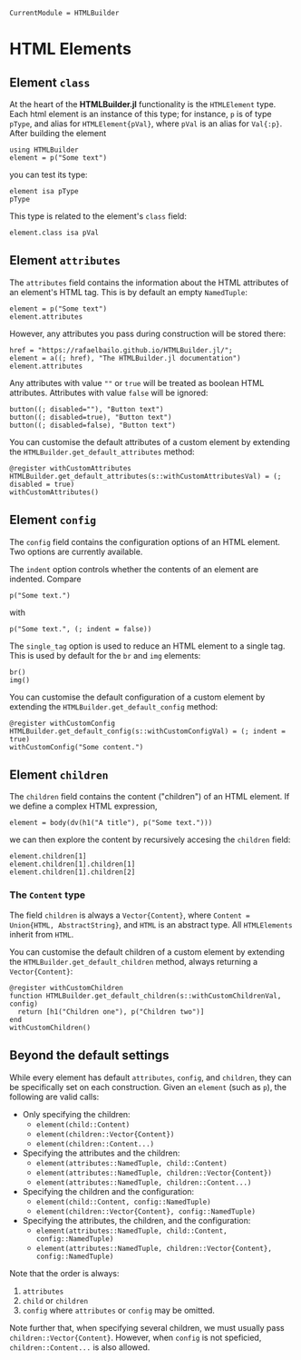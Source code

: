 ```@meta
CurrentModule = HTMLBuilder
```

# HTML Elements

## Element `class`

At the heart of the **HTMLBuilder.jl** functionality is the `HTMLElement` type. Each html element is an instance of this type; for instance, `p` is of type `pType`, and alias for `HTMLElement{pVal}`, where `pVal` is an alias for `Val{:p}`. After building the element
```@repl 1
using HTMLBuilder
element = p("Some text")
```
you can test its type:
```@repl 1
element isa pType
pType
```
This type is related to the element's `class` field:
```@repl 1
element.class isa pVal
```

## Element `attributes`

The `attributes` field contains the information about the HTML attributes of an element's HTML tag. This is by default an empty `NamedTuple`:
```@repl 1
element = p("Some text")
element.attributes
```
However, any attributes you pass during construction will be stored there:
```@repl 1
href = "https://rafaelbailo.github.io/HTMLBuilder.jl/";
element = a((; href), "The HTMLBuilder.jl documentation")
element.attributes
```
Any attributes with value `""` or `true` will be treated as boolean HTML attributes. Attributes with value `false` will be ignored:
```@repl 1
button((; disabled=""), "Button text")
button((; disabled=true), "Button text")
button((; disabled=false), "Button text")
```

You can customise the default attributes of a custom element by extending the `HTMLBuilder.get_default_attributes` method:
```@repl 1
@register withCustomAttributes
HTMLBuilder.get_default_attributes(s::withCustomAttributesVal) = (; disabled = true)
withCustomAttributes()
```

## Element `config`

The `config` field contains the configuration options of an HTML element. Two options are currently available.

The `indent` option controls whether the contents of an element are indented. Compare
```@repl 1
p("Some text.")
```
with 
```@repl 1
p("Some text.", (; indent = false))
```

The `single_tag` option is used to reduce an HTML element to a single tag. This is used by default for the `br` and `img` elements:
```@repl 1
br()
img()
```

You can customise the default configuration of a custom element by extending the `HTMLBuilder.get_default_config` method:
```@repl 1
@register withCustomConfig
HTMLBuilder.get_default_config(s::withCustomConfigVal) = (; indent = true)
withCustomConfig("Some content.")
```

## Element `children`

The `children` field contains the content ("children") of an HTML element. If we define a complex HTML expression,
```@repl 1
element = body(dv(h1("A title"), p("Some text.")))
```
we can then explore the content by recursively accesing the `children` field:
```@repl 1
element.children[1]
element.children[1].children[1]
element.children[1].children[2]
```

### The `Content` type
The field `children` is always a `Vector{Content}`, where `Content = Union{HTML, AbstractString}`, and `HTML` is an abstract type. All `HTMLElements` inherit from `HTML`.

You can customise the default children of a custom element by extending the `HTMLBuilder.get_default_children` method, always returning a `Vector{Content}`:
```@repl 1
@register withCustomChildren
function HTMLBuilder.get_default_children(s::withCustomChildrenVal, config)
  return [h1("Children one"), p("Children two")]
end
withCustomChildren()
```

## Beyond the default settings

While every element has default `attributes`, `config`, and `children`, they can be specifically set on each construction. Given an `element` (such as `p`), the following are valid calls:
- Only specifying the children:
    - `element(child::Content)`
    - `element(children::Vector{Content})`
    - `element(children::Content...)`
- Specifying the attributes and the children:
    - `element(attributes::NamedTuple, child::Content)`
    - `element(attributes::NamedTuple, children::Vector{Content})`
    - `element(attributes::NamedTuple, children::Content...)`
- Specifying the children and the configuration:
    - `element(child::Content, config::NamedTuple)`
    - `element(children::Vector{Content}, config::NamedTuple)`
- Specifying the attributes, the children, and the configuration:
    - `element(attributes::NamedTuple, child::Content, config::NamedTuple)`
    - `element(attributes::NamedTuple, children::Vector{Content}, config::NamedTuple)`

Note that the order is always:
1. `attributes`
2. `child` or `children`
3. `config`
where `attributes` or `config` may be omitted. 

Note further that, when specifying several children, we must usually pass `children::Vector{Content}`. However, when `config` is not speficied, `children::Content...` is also allowed.
